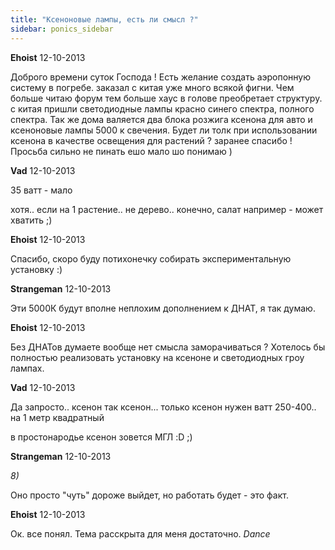 ```yaml
---
title: "Ксеноновые лампы, есть ли смысл ?"
sidebar: ponics_sidebar
---
```


**Ehoist** 12-10-2013

Доброго времени суток Господа ! Есть желание создать аэропонную систему в погребе. заказал с китая уже много всякой фигни. Чем больше читаю форум тем больше хаус в голове преобретает структуру. с китая пришли светодиодные лампы красно синего спектра, полного спектра. Так же дома валяется два блока розжига ксенона для авто и ксеноновые лампы 5000 к свечения. Будет ли толк при использовании ксенона в качестве освещения для растений ? заранее спасибо ! Просьба сильно не пинать ешо мало шо понимаю )


**Vad** 12-10-2013

35 ватт - мало

хотя.. если на 1 растение.. не дерево.. конечно, салат например - может хватить ;)


**Ehoist** 12-10-2013

Спасибо, скоро буду потихонечку собирать экспериментальную установку :)


**Strangeman** 12-10-2013

Эти 5000К будут вполне неплохим дополнением к ДНАТ, я так думаю.


**Ehoist** 12-10-2013

Без ДНАТов думаете вообще нет смысла заморачиваться ? Хотелось бы полностью реализовать установку на ксеноне и светодиодных гроу лампах. 


**Vad** 12-10-2013

Да запросто.. ксенон так ксенон... только ксенон нужен ватт 250-400.. на 1 метр квадратный

в простонародье ксенон зовется МГЛ :D ;)


**Strangeman** 12-10-2013

 *8)*

Оно просто "чуть" дороже выйдет, но работать будет - это факт.


**Ehoist** 12-10-2013

Ок. все понял. Тема расскрыта для меня достаточно. *Dance*


